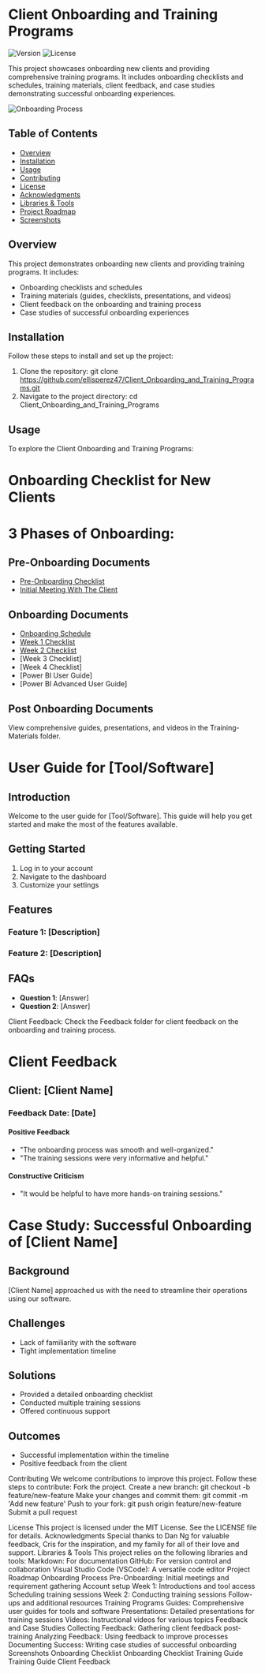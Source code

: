 # Client Onboarding and Training Programs

![Version](https://img.shields.io/badge/version-1.0.0-blue.svg)
![License](https://img.shields.io/badge/license-MIT-green.svg)

This project showcases onboarding new clients and providing comprehensive training programs. It includes onboarding checklists and schedules, training materials, client feedback, and case studies demonstrating successful onboarding experiences.

![Onboarding Process](https://github.com/NickieNetDefense/Client_Onboarding_and_Training_Programs/blob/main/project_timeline.png?raw=true)

## Table of Contents
- [Overview](#overview)
- [Installation](#installation)
- [Usage](#usage)
- [Contributing](#contributing)
- [License](#license)
- [Acknowledgments](#acknowledgments)
- [Libraries & Tools](#libraries--tools)
- [Project Roadmap](#project-roadmap)
- [Screenshots](#screenshots)

## Overview
This project demonstrates onboarding new clients and providing training programs. It includes:
- Onboarding checklists and schedules
- Training materials (guides, checklists, presentations, and videos)
- Client feedback on the onboarding and training process
- Case studies of successful onboarding experiences

## Installation
Follow these steps to install and set up the project:

1. Clone the repository:
   git clone https://github.com/ellisperez47/Client_Onboarding_and_Training_Programs.git
2. Navigate to the project directory:
cd Client_Onboarding_and_Training_Programs

## Usage
To explore the Client Onboarding and Training Programs:
# Onboarding Checklist for New Clients

# 3 Phases of Onboarding:

## Pre-Onboarding Documents
- [Pre-Onboarding Checklist](https://github.com/NickieNetDefense/Client_Onboarding_and_Training_Programs/blob/main/pre_onboarding_checklist)
- [Initial Meeting With The Client](https://github.com/NickieNetDefense/Client_Onboarding_and_Training_Programs/blob/main/client_initial_meeting)

## Onboarding Documents
- [Onboarding Schedule](https://github.com/NickieNetDefense/Client_Onboarding_and_Training_Programs/blob/main/onboarding_schedule)
- [Week 1 Checklist](https://github.com/NickieNetDefense/Client_Onboarding_and_Training_Programs/blob/main/week1_checklist)
- [Week 2 Checklist](https://github.com/NickieNetDefense/Client_Onboarding_and_Training_Programs/blob/main/week2_checklist)
- [Week 3 Checklist]
- [Week 4 Checklist]
- [Power BI User Guide]
- [Power BI Advanced User Guide]

## Post Onboarding Documents
View comprehensive guides, presentations, and videos in the Training-Materials folder.
# User Guide for [Tool/Software]

## Introduction
Welcome to the user guide for [Tool/Software]. This guide will help you get started and make the most of the features available.

## Getting Started
1. Log in to your account
2. Navigate to the dashboard
3. Customize your settings

## Features
### Feature 1: [Description]
### Feature 2: [Description]

## FAQs
- **Question 1**: [Answer]
- **Question 2**: [Answer]

Client Feedback:
Check the Feedback folder for client feedback on the onboarding and training process.
# Client Feedback

## Client: [Client Name]
### Feedback Date: [Date]

#### Positive Feedback
- "The onboarding process was smooth and well-organized."
- "The training sessions were very informative and helpful."

#### Constructive Criticism
- "It would be helpful to have more hands-on training sessions."

# Case Study: Successful Onboarding of [Client Name]

## Background
[Client Name] approached us with the need to streamline their operations using our software.

## Challenges
- Lack of familiarity with the software
- Tight implementation timeline

## Solutions
- Provided a detailed onboarding checklist
- Conducted multiple training sessions
- Offered continuous support

## Outcomes
- Successful implementation within the timeline
- Positive feedback from the client

Contributing
We welcome contributions to improve this project. Follow these steps to contribute:
Fork the project.
Create a new branch: git checkout -b feature/new-feature
Make your changes and commit them: git commit -m 'Add new feature'
Push to your fork: git push origin feature/new-feature
Submit a pull request

License
This project is licensed under the MIT License. See the LICENSE file for details.
Acknowledgments
Special thanks to Dan Ng for valuable feedback, Cris for the inspiration, and my family for all of their love and support.
Libraries & Tools
This project relies on the following libraries and tools:
Markdown: For documentation
GitHub: For version control and collaboration
Visual Studio Code (VSCode): A versatile code editor
Project Roadmap
Onboarding Process
Pre-Onboarding:
Initial meetings and requirement gathering
Account setup
Week 1:
Introductions and tool access
Scheduling training sessions
Week 2:
Conducting training sessions
Follow-ups and additional resources
Training Programs
Guides: Comprehensive user guides for tools and software
Presentations: Detailed presentations for training sessions
Videos: Instructional videos for various topics
Feedback and Case Studies
Collecting Feedback: Gathering client feedback post-training
Analyzing Feedback: Using feedback to improve processes
Documenting Success: Writing case studies of successful onboarding
Screenshots
Onboarding Checklist
Onboarding Checklist
Training Guide
Training Guide
Client Feedback
